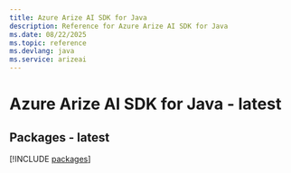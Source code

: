 ```yaml
---
title: Azure Arize AI SDK for Java
description: Reference for Azure Arize AI SDK for Java
ms.date: 08/22/2025
ms.topic: reference
ms.devlang: java
ms.service: arizeai
---
```

# Azure Arize AI SDK for Java - latest
## Packages - latest
[!INCLUDE [packages](arize-ai-index.md)]